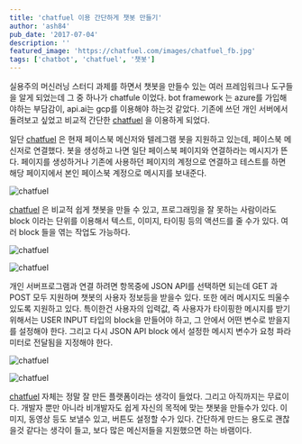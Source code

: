 ```yaml
---
title: 'chatfuel 이용 간단하게 챗봇 만들기'
author: 'ash84'
pub_date: '2017-07-04'
description: ''
featured_image: 'https://chatfuel.com/images/chatfuel_fb.jpg'
tags: ['chatbot', 'chatfuel', '챗봇']
---
```


실용주의 머신러닝 스터디 과제를 하면서 챗봇을 만들수 있는 여러 프레임워크나 도구들을 알게 되었는데 그 중 하나가 chatfule 이었다. bot framework 는 azure를 가입해야하는 부담감이, api.ai는 gcp를 이용해야 하는것 같았다. 기존에 쓰던 개인 서버에서 돌려보고 싶었고 비교적 간단한 [chatfuel](https://chatfuel.com) 을 이용하게 되었다. 

일단 [chatfuel](https://chatfuel.com) 은 현재 페이스북 메신저와 텔레그램 봇을 지원하고 있는데, 페이스북 메신저로 연결했다. 봇을 생성하고 나면 일단 페이스북 페이지와 연결하라는 메시지가 뜬다. 페이지를 생성하거나 기존에 사용하던 페이지의 계정으로 연결하고 테스트를 하면 해당 페이지에서 본인 페이스북 계정으로 메시지를 보내준다. 

![chatfuel](https://farm5.staticflickr.com/4054/35641348816_215af49b06_k.jpg)


[chatfuel](https://chatfuel.com) 은 비교적 쉽게 챗봇을 만들 수 있고, 프로그래밍을 잘 못하는 사람이라도 block 이라는 단위를 이용해서 텍스트, 이미지, 타이핑 등의 액션드를 줄 수가 있다. 여러 block 들을 엮는 작업도 가능하다. 

![chatfuel](https://farm5.staticflickr.com/4050/35550468801_03a1f6ecda_b.jpg)

![chatfuel](https://farm5.staticflickr.com/4215/35550469351_d98ae4c057_b.jpg)


개인 서버프로그램과 연결 하려면 항목중에 JSON API를 선택하면 되는데  GET 과 POST 모두 지원하며 챗봇의 사용자 정보등을 받을수 있다. 또한 에러 메시지도 띄울수 있도록 지원하고 있다. 특이한건 사용자의 입력값, 즉 사용자가 타이핑한 메시지를 받기 위해서는 USER INPUT 타입의 block을 만들어야 하고, 그 안에서 어떤 변수로 받을지를 설정해야 한다. 그리고 다시 JSON API block 에서 설정한 메시지 변수가 요청 파라미터로 전달됨을 지정해야 한다. 

![chatfuel](https://farm5.staticflickr.com/4209/34839849944_9a3a601252_b.jpg)

![chatfuel](https://farm5.staticflickr.com/4068/35550469301_be47b67a2c_b.jpg)

[chatfuel](https://chatfuel.com) 자체는 정말 잘 만든 플랫폼이라는 생각이 들었다. 그리고 아직까지는 무료이다. 개발자 뿐만 아니라 비개발자도 쉽게 자신의 목적에 맞는 챗봇을 만들수가 있다. 이미지, 동영상 등도 보낼수 있고, 버튼도 설정할 수가 있다. 간단하게 만드는 용도로 괜찮을것 같다는 생각이 들고, 보다 많은 메신저들을 지원했으면 하는 바램이다. 



